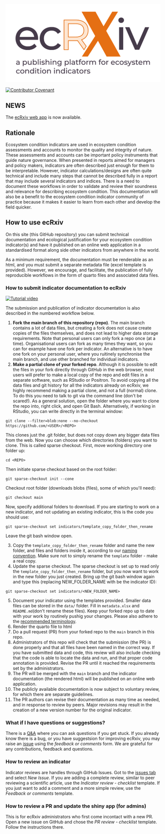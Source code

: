 [![web application](https://github.com/NINAnor/ecRxiv/blob/main/docs/_ecrxiv_logo_hovedlogo_tekst_under.png?raw=true)](https://view.nina.no/ecRxiv/)

[![Contributor Covenant](https://img.shields.io/badge/Contributor%20Covenant-2.1-4baaaa.svg)](docs/code_of_conduct.md)

## NEWS

The [ecRxiv web app](https://view.nina.no/ecRxiv/) is now available.


## Rationale

Ecosystem condition indicators are used in ecosystem condition assessments and accounts to monitor the quality and integrity of nature. These assessments and accounts can be important policy instruments that guide nature governance. When presented in reports aimed for managers and policy makers, indicators are often described just enough for them to be interpretable. However, indicator calculations/designs are often quite technical and include many steps that cannot be described fully in a report that may include several indicators and indices. There is a need to document these workflows in order to validate and review their soundness and relevance for describing ecosystem condition. This documentation will also be a benefit to the ecosystem condition indicator community of practice because it makes it easier to learn from each other and develop the field quicker.

## How to use ecRxiv

On this site (this GitHub repository) you can submit technical documentation and ecological justification for your ecosystem condition indicator(s) and have it published on an online web application in a standardised format along side other indicators from anywhere in the world.

As a minimum requirement, the documentation must be renderable as an html, and you must submit a separate metadata file (excel template is provided). However, we encourage, and facilitate, the publication of fully reproducible workflows in the form of quarto files and associated data files.


### How to submit indicator documentation to ecRxiv

[![Tutorial video](https://img.youtube.com/vi/wLYnORKZ1ZQ/0.jpg)](https://www.youtube.com/watch?v=wLYnORKZ1ZQ)

The submission and publication of indicator documentation is also described in the numbered workflow below.

1.  **Fork the main branch of this repository (repo)**. The main branch contains a lot of data files, but creating a fork does not cause create copies of the files themselves, and does not lead to higher data storage requirements. Note that personal users can only fork a repo once (at a time). Organisational users can fork as many times they want, so you can for example have one fork per indicator. An alternative is to have one fork on your personal user, where you ruitinely synchronise the main branch, and use other branched for individual indicators.  
2.  **Make a partial clone of your forked repo**. Although it is possible to edit the files in your fork directly through GitHub in the web browser, most users will prefer to make a local copy of the repo and edit files in a separate software, such as RStudio or Positron. To avoid copying all the data files and git history for all the indicators already on ecRxiv, we highly recommend making a partial clone, and not a full (normal) clone. To do this you need to talk to git via the command line (don't be scared!). As a general solution, open the folder where you want to clone the repo into, right click, and open Git Bash. Alternatively, if working in RStudio, you can write directly in the terminal window:
  

```
git clone --filter=blob:none --no-checkout https://github.com/<USER>/<REPO>
```
This clones just the .git folder, but does not copy down any bigger data files from the web. Now you can choose which directories (folders) you want to clone. This is called sparse checkout. First, move working directory one folder up:

```
cd <REPO>
```

Then initiate sparse checkout based on the root folder:

```
git sparse-checkout init --cone
```

Checkout root folder (downloads blobs (files), some of which you'll need):

```
git checkout main
```

Now, specify additional folders to download. If you are starting to work on a new indicator, and not updating an existing indicator, this is the code you should use:

```
git sparse-checkout set indicators/template_copy_folder_then_rename
```

Leave the git bash window open. 

3.  Copy the `template_copy_folder_then_rename` folder and name the new folder, and files and folders inside it, according to our [naming convention](https://github.com/NINAnor/ecRxiv/wiki#naming-convention). Make sure not to simply rename the `template` folder - make a real copy.
4.  Update the sparse checkout. The sparse checkout is set up to read only the `template_copy_folder_then_rename` folder, but you now want to work in the new folder you just created. Bring up the git bash window again and type this (replacing NEW_FOLDER_NAME with be the indicator ID):
```
git sparse-checkout set indicators/<NEW_FOLDER_NAME>
``` 
5.  Document your indicator using the templates provided. Smaller data files can be stored in the `data/` folder. Fill in `metadata.xlsx` and `README.md`(don't rename these files). Keep your forked repo up to date with your work by routinely pushig your changes. Please also adhere to the [recommended terminology](https://github.com/NINAnor/ecRxiv/wiki#recomended-terminology).
6.  Render the quarto file to html
7.  Do a pull request (PR) from your forked repo to the `main` branch in this repo.
8.  Administrators of this repo will check that the submission (the PR) is done properly and that all files have been named in the correct way. If you have submitted data and code, this review will also include checking that the code is able to locate the data and run, and that proper code annotation is provided. Revise the PR until it reached the requirements set by the administrators.
9.  The PR will be merged with the `main` branch and the indicator documentation (the rendered html) will be published on an online web application.
10.  The publicly available documentation is now subject to voluntary review, for which there are separate guidelines.
11.  The PR authors can revise their documentation as many time as needed, and in response to review by peers. Major revisions may result in the creation of a new version number for the original indicator.

### What if I have questions or suggestions?
There is a [Q&A](https://github.com/NINAnor/ecRxiv/discussions/categories/q-a) where you can ask questions if you get stuck. If you already know there is a bug, or you have suggestsion for improving ecRxiv, you may raise an [issue](https://github.com/NINAnor/ecRxiv/issues) using the _feedback or comments_ form. We are grateful for any contributions, feedback and questions. 

### How to review an indicator
Indicator reviews are handles through GitHub Issues. Got to the [issues tab](https://github.com/NINAnor/ecRxiv/issues) and select *New Issue*. 
If you are adding a complete review, similar to peer reviewing a scientific article, use the *Indicator review - checklist* template.
If you just want to add a comment and a more simple review, use the *Feedback or comments* template.

### How to review a PR and update the shiny app (for admins)
This is for ecRxiv administrators who first come incontact with a new PR. 
Open a new issue on GitHub and chose the *PR review - checklist* template. Follow the instructions there.



